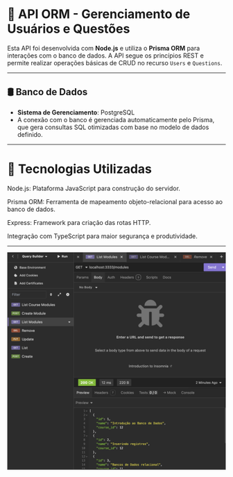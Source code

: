 # 📘 API ORM - Gerenciamento de Usuários e Questões

Esta API foi desenvolvida com **Node.js** e utiliza o **Prisma ORM** para interações com o banco de dados. A API segue os princípios REST e permite realizar operações básicas de CRUD no recurso `Users` e `Questions`.

---

## 🛢️ Banco de Dados

- **Sistema de Gerenciamento**: PostgreSQL  
- A conexão com o banco é gerenciada automaticamente pelo Prisma, que gera consultas SQL otimizadas com base no modelo de dados definido.

---

# 🔧 Tecnologias Utilizadas

Node.js: Plataforma JavaScript para construção do servidor.

Prisma ORM: Ferramenta de mapeamento objeto-relacional para acesso ao banco de dados.

Express: Framework para criação das rotas HTTP.

Integração com TypeScript para maior segurança e produtividade.

---

<p align="center">
  <img alt="License" src="https://github.com/brunooliveira7/API-Query-Builder/blob/main/assets/Query%20Builder.png">
</p>
